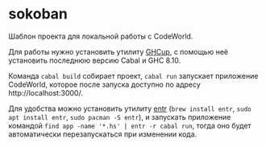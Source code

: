 # sokoban

Шаблон проекта для локальной работы с CodeWorld.

Для работы нужно установить утилиту [GHCup](https://www.haskell.org/ghcup/), с помощью неё установить последнюю версию Cabal и GHC 8.10.

Команда `cabal build` собирает проект, `cabal run` запускает приложение CodeWorld, которое после запуска доступно по адресу http://localhost:3000/.

Для удобства можно установить утилиту [entr](https://github.com/eradman/entr) (`brew install entr`, `sudo apt install entr`, `sudo pacman -S entr`),
и запускать приложение командой `find app -name '*.hs' | entr -r cabal run`, тогда оно будет автоматически перезапускаться при изменении кода.
